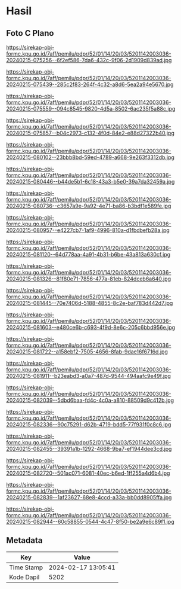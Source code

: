 # Hasil

## Foto C Plano

https://sirekap-obj-formc.kpu.go.id/7aff/pemilu/pdpr/52/01/14/20/03/5201142003036-20240215-075256--6f2ef586-7da6-432c-9f06-2d1909d839ad.jpg

https://sirekap-obj-formc.kpu.go.id/7aff/pemilu/pdpr/52/01/14/20/03/5201142003036-20240215-075439--285c2f83-264f-4c32-a8d6-5ea2a94e5670.jpg

https://sirekap-obj-formc.kpu.go.id/7aff/pemilu/pdpr/52/01/14/20/03/5201142003036-20240215-075559--094c8545-9820-4d5a-8502-6ac235f5a88c.jpg

https://sirekap-obj-formc.kpu.go.id/7aff/pemilu/pdpr/52/01/14/20/03/5201142003036-20240215-075857--b04c2973-c132-4f0d-84e2-e88d27322b40.jpg

https://sirekap-obj-formc.kpu.go.id/7aff/pemilu/pdpr/52/01/14/20/03/5201142003036-20240215-080102--23bbb8bd-59ed-4789-a668-9e263f3312db.jpg

https://sirekap-obj-formc.kpu.go.id/7aff/pemilu/pdpr/52/01/14/20/03/5201142003036-20240215-080446--b44de5b1-6c18-43a3-b5e0-39a7da32459a.jpg

https://sirekap-obj-formc.kpu.go.id/7aff/pemilu/pdpr/52/01/14/20/03/5201142003036-20240215-080736--c3657a9e-9a92-4e71-ba86-b3bdf1e589fe.jpg

https://sirekap-obj-formc.kpu.go.id/7aff/pemilu/pdpr/52/01/14/20/03/5201142003036-20240215-080957--e4227cb7-1af9-4996-810a-d1fbdbefb28a.jpg

https://sirekap-obj-formc.kpu.go.id/7aff/pemilu/pdpr/52/01/14/20/03/5201142003036-20240215-081120--64d778aa-4a91-4b31-b6be-43a813a630cf.jpg

https://sirekap-obj-formc.kpu.go.id/7aff/pemilu/pdpr/52/01/14/20/03/5201142003036-20240215-081326--81f80e71-7856-477a-81eb-824dceb6a640.jpg

https://sirekap-obj-formc.kpu.go.id/7aff/pemilu/pdpr/52/01/14/20/03/5201142003036-20240215-081445--70e7406d-5188-4855-8c2e-baf783d442d7.jpg

https://sirekap-obj-formc.kpu.go.id/7aff/pemilu/pdpr/52/01/14/20/03/5201142003036-20240215-081603--e480ce6b-c693-4f9d-8e6c-205c6bbd956e.jpg

https://sirekap-obj-formc.kpu.go.id/7aff/pemilu/pdpr/52/01/14/20/03/5201142003036-20240215-081722--a158ebf2-7505-4656-8fab-9dae16f6716d.jpg

https://sirekap-obj-formc.kpu.go.id/7aff/pemilu/pdpr/52/01/14/20/03/5201142003036-20240215-081911--b23eabd3-a0a7-487d-9544-494aafc9e49f.jpg

https://sirekap-obj-formc.kpu.go.id/7aff/pemilu/pdpr/52/01/14/20/03/5201142003036-20240215-082039--5dbd6baa-fd4c-4c0a-a810-88509d9c412b.jpg

https://sirekap-obj-formc.kpu.go.id/7aff/pemilu/pdpr/52/01/14/20/03/5201142003036-20240215-082336--90c75291-d62b-4719-bdd5-77f931f0c8c6.jpg

https://sirekap-obj-formc.kpu.go.id/7aff/pemilu/pdpr/52/01/14/20/03/5201142003036-20240215-082455--39391a1b-1292-4668-9ba7-ef1944dee3cd.jpg

https://sirekap-obj-formc.kpu.go.id/7aff/pemilu/pdpr/52/01/14/20/03/5201142003036-20240215-082720--501ac071-6081-40ec-b6ed-1ff255a4d6b4.jpg

https://sirekap-obj-formc.kpu.go.id/7aff/pemilu/pdpr/52/01/14/20/03/5201142003036-20240215-082839--1af23627-68e8-4ccd-a33a-bb0dd8905ffa.jpg

https://sirekap-obj-formc.kpu.go.id/7aff/pemilu/pdpr/52/01/14/20/03/5201142003036-20240215-082944--60c58855-0544-4c47-8f50-be2a9e6c89f1.jpg


## Metadata

| Key        | Value               |
| ---------- | ------------------- |
| Time Stamp | 2024-02-17 13:05:41 |
| Kode Dapil | 5202                |



